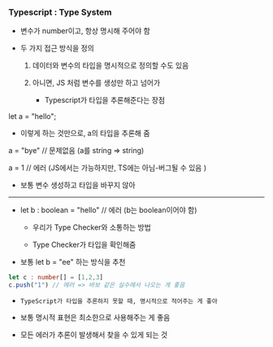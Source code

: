 ### Typescript : Type System 

- 변수가 number이고, 항상 명시해 주어야 함 

- 두 가지 접근 방식을 정의 

    1. 데이터와 변수의 타입을 명시적으로 정의할 수도 있음 

    2. 아니면, JS 처럼 변수를 생성만 하고 넘어가 

        - Typescript가 타입을 추론해준다는 장점 

let a = "hello";

- 이렇게 하는 것만으로, a의 타입을 추론해 줌 

a = "bye" // 문제없음 (a를 string => string)

a = 1 // 에러 (JS에서는 가능하지만, TS에는 아님-버그될 수 있음 )

- 보통 변수 생성하고 타입을 바꾸지 않아 

---

- let b : boolean = "hello" // 에러 (b는 boolean이어야 함)

  - 우리가 Type Checker와 소통하는 방법 

  - Type Checker가 타입을 확인해줌 

- 보통 let b = "ee" 하는 방식을 추천 

```typescript
let c : number[] = [1,2,3]
c.push("1") // 에러 => 바보 같은 실수에서 나오는 게 좋음 
```

- `TypeScript가 타입을 추론하지 못할 때, 명시적으로 적어주는 게 좋아`

- 보통 명시적 표현은 최소한으로 사용해주는 게 좋음 

- 모든 에러가 추론이 발생해서 찾을 수 있게 되는 것 


 
